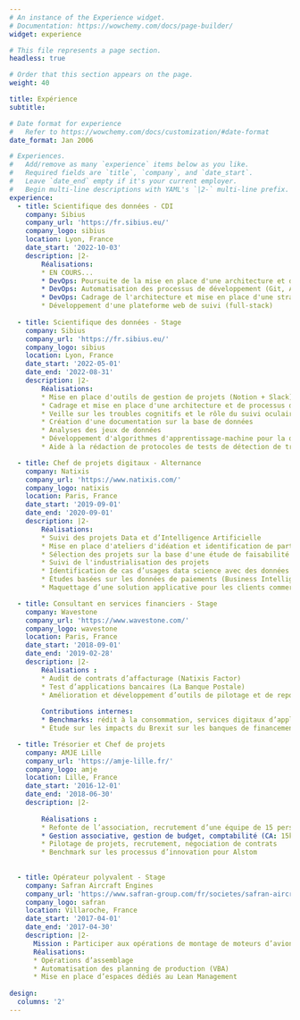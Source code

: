 ```yaml
---
# An instance of the Experience widget.
# Documentation: https://wowchemy.com/docs/page-builder/
widget: experience

# This file represents a page section.
headless: true

# Order that this section appears on the page.
weight: 40

title: Expérience
subtitle:

# Date format for experience
#   Refer to https://wowchemy.com/docs/customization/#date-format
date_format: Jan 2006

# Experiences.
#   Add/remove as many `experience` items below as you like.
#   Required fields are `title`, `company`, and `date_start`.
#   Leave `date_end` empty if it's your current employer.
#   Begin multi-line descriptions with YAML's `|2-` multi-line prefix.
experience:
  - title: Scientifique des données - CDI
    company: Sibius
    company_url: 'https://fr.sibius.eu/'
    company_logo: sibius
    location: Lyon, France
    date_start: '2022-10-03'
    description: |2- 
        Réalisations:
        * EN COURS...
        * DevOps: Poursuite de la mise en place d'une architecture et de processus de développement IT dans le cloud 
        * DevOps: Automatisation des processus de développement (Git, AWS, Slack, Jenkins)
        * DevOps: Cadrage de l'architecture et mise en place d'une stratégie d'automatisation de tests des applications web et mobile (Selenium, Appium)
        * Développement d'une plateforme web de suivi (full-stack)
       
  - title: Scientifique des données - Stage
    company: Sibius
    company_url: 'https://fr.sibius.eu/'
    company_logo: sibius
    location: Lyon, France
    date_start: '2022-05-01'
    date_end: '2022-08-31'
    description: |2- 
        Réalisations:
        * Mise en place d'outils de gestion de projets (Notion + Slack)
        * Cadrage et mise en place d'une architecture et de processus de développement IT dans le cloud (Git, AWS, Slack)
        * Veille sur les troubles cognitifs et le rôle du suivi oculaire dans la détection des troubles
        * Création d'une documentation sur la base de données
        * Analyses des jeux de données
        * Développement d'algorithmes d'apprentissage-machine pour la détection de troubles 
        * Aide à la rédaction de protocoles de tests de détection de troubles cognitifs

  - title: Chef de projets digitaux - Alternance
    company: Natixis
    company_url: 'https://www.natixis.com/'
    company_logo: natixis
    location: Paris, France
    date_start: '2019-09-01'
    date_end: '2020-09-01'
    description: |2- 
        Réalisations:
        * Suivi des projets Data et d’Intelligence Artificielle
        * Mise en place d'ateliers d'idéation et identification de partenaires
        * Sélection des projets sur la base d'une étude de faisabilité
        * Suivi de l'industrialisation des projets
        * Identification de cas d’usages data science avec des données de paiements
        * Études basées sur les données de paiements (Business Intelligence et Data Visualization)
        * Maquettage d’une solution applicative pour les clients commerçants

  - title: Consultant en services financiers - Stage
    company: Wavestone
    company_url: 'https://www.wavestone.com/'
    company_logo: wavestone
    location: Paris, France
    date_start: '2018-09-01'
    date_end: '2019-02-28'
    description: |2-
        Réalisations :
        * Audit de contrats d’affacturage (Natixis Factor)
        * Test d’applications bancaires (La Banque Postale)
        * Amélioration et développement d’outils de pilotage et de reporting (VBA)
        
        Contributions internes:
        * Benchmarks: rédit à la consommation, services digitaux d’applications bancaires
        * Étude sur les impacts du Brexit sur les banques de financement et d’investissement

  - title: Trésorier et Chef de projets
    company: AMJE Lille
    company_url: 'https://amje-lille.fr/'
    company_logo: amje
    location: Lille, France
    date_start: '2016-12-01'
    date_end: '2018-06-30'
    description: |2-
    
        Réalisations :
        * Refonte de l’association, recrutement d’une équipe de 15 personnes
        * Gestion associative, gestion de budget, comptabilité (CA: 15k€ sur un an)
        * Pilotage de projets, recrutement, négociation de contrats
        * Benchmark sur les processus d’innovation pour Alstom
    
       
  - title: Opérateur polyvalent - Stage
    company: Safran Aircraft Engines
    company_url: 'https://www.safran-group.com/fr/societes/safran-aircraft-engines'
    company_logo: safran
    location: Villaroche, France
    date_start: '2017-04-01'
    date_end: '2017-04-30'
    description: |2-
      Mission : Participer aux opérations de montage de moteurs d’avions civils et militaires
      Réalisations:
      * Opérations d’assemblage
      * Automatisation des planning de production (VBA)
      * Mise en place d’espaces dédiés au Lean Management
      
design:
  columns: '2'
---
```

